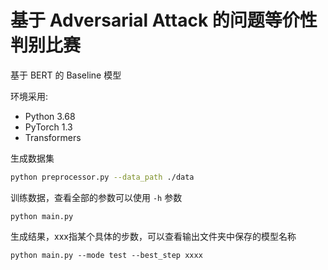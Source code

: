 # 基于 Adversarial Attack 的问题等价性判别比赛

基于 BERT 的 Baseline 模型

环境采用:
+ Python 3.68
+ PyTorch 1.3
+ Transformers

生成数据集
```bash
python preprocessor.py --data_path ./data
```

训练数据，查看全部的参数可以使用 `-h` 参数
```
python main.py
```

生成结果，xxx指某个具体的步数，可以查看输出文件夹中保存的模型名称
```
python main.py --mode test --best_step xxxx
```